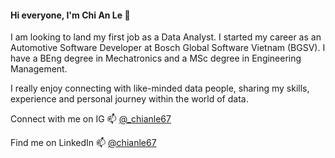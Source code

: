 #### Hi everyone, I'm Chi An Le 🔭

I am looking to land my first job as a Data Analyst. I started my career as an Automotive Software Developer at Bosch Global Software Vietnam (BGSV). I have a BEng degree in Mechatronics and a MSc degree in Engineering Management.

I really enjoy connecting with like-minded data people, sharing my skills, experience and personal journey within the world of data.

Connect with me on IG 📫 [@_chianle67](https://www.instagram.com/_chianle67/)

Find me on LinkedIn 📫 [@chianle67](https://www.linkedin.com/in/chi-an-le-377917206/)

<!--
**chianle67/chianle67** is a ✨ _special_ ✨ repository because its `README.md` (this file) appears on your GitHub profile.

Here are some ideas to get you started:

- 🔭 I’m currently working on ...
- 🌱 I’m currently learning ...
- 👯 I’m looking to collaborate on ...
- 🤔 I’m looking for help with ...
- 💬 Ask me about ...
- 📫 How to reach me: ...
- 😄 Pronouns: ...
- ⚡ Fun fact: ...
-->
